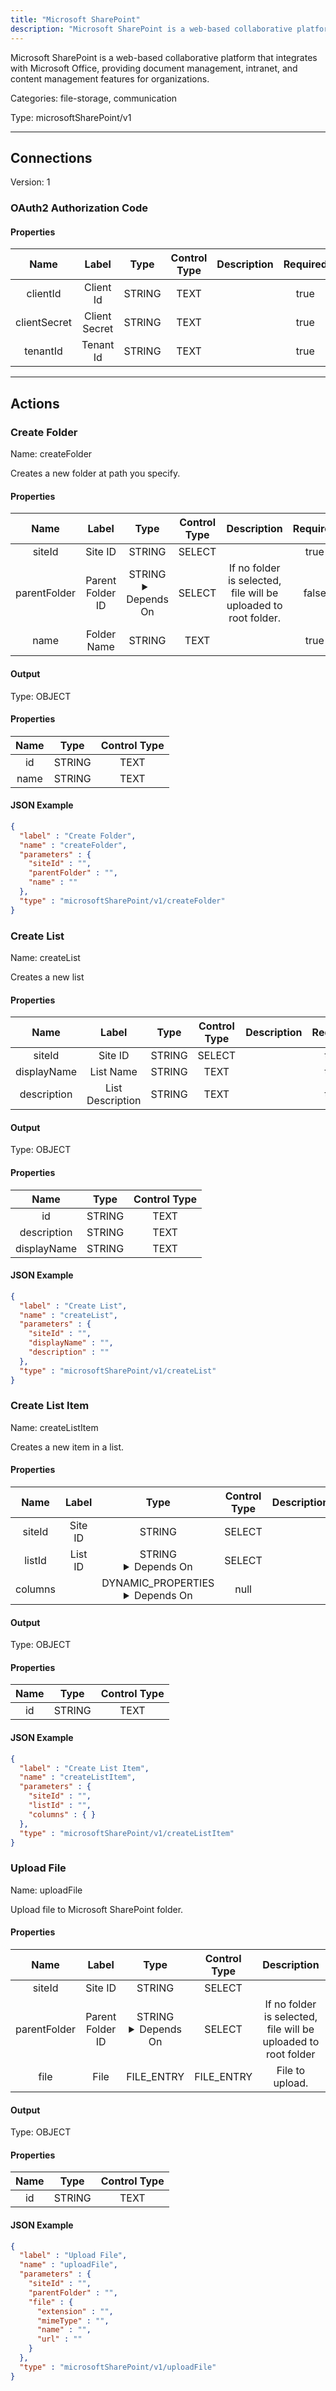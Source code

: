```yaml
---
title: "Microsoft SharePoint"
description: "Microsoft SharePoint is a web-based collaborative platform that integrates with Microsoft Office, providing document management, intranet, and content management features for organizations."
---
```


Microsoft SharePoint is a web-based collaborative platform that integrates with Microsoft Office, providing document management, intranet, and content management features for organizations.


Categories: file-storage, communication


Type: microsoftSharePoint/v1

<hr />



## Connections

Version: 1


### OAuth2 Authorization Code

#### Properties

|      Name       |      Label     |     Type     |    Control Type     |     Description     | Required |
|:---------------:|:--------------:|:------------:|:-------------------:|:-------------------:|:--------:|
| clientId | Client Id | STRING | TEXT |  | true |
| clientSecret | Client Secret | STRING | TEXT |  | true |
| tenantId | Tenant Id | STRING | TEXT |  | true |





<hr />



## Actions


### Create Folder
Name: createFolder

Creates a new folder at path you specify.

#### Properties

|      Name       |      Label     |     Type     |    Control Type     |     Description     | Required |
|:---------------:|:--------------:|:------------:|:-------------------:|:-------------------:|:--------:|
| siteId | Site ID | STRING | SELECT |  | true |
| parentFolder | Parent Folder ID | STRING <details> <summary> Depends On </summary> siteId </details> | SELECT | If no folder is selected, file will be uploaded to root folder. | false |
| name | Folder Name | STRING | TEXT |  | true |


#### Output



Type: OBJECT


#### Properties

|     Name     |     Type     |    Control Type     |
|:------------:|:------------:|:-------------------:|
| id | STRING | TEXT |
| name | STRING | TEXT |




#### JSON Example
```json
{
  "label" : "Create Folder",
  "name" : "createFolder",
  "parameters" : {
    "siteId" : "",
    "parentFolder" : "",
    "name" : ""
  },
  "type" : "microsoftSharePoint/v1/createFolder"
}
```


### Create List
Name: createList

Creates a new list

#### Properties

|      Name       |      Label     |     Type     |    Control Type     |     Description     | Required |
|:---------------:|:--------------:|:------------:|:-------------------:|:-------------------:|:--------:|
| siteId | Site ID | STRING | SELECT |  | true |
| displayName | List Name | STRING | TEXT |  | true |
| description | List Description | STRING | TEXT |  | true |


#### Output



Type: OBJECT


#### Properties

|     Name     |     Type     |    Control Type     |
|:------------:|:------------:|:-------------------:|
| id | STRING | TEXT |
| description | STRING | TEXT |
| displayName | STRING | TEXT |




#### JSON Example
```json
{
  "label" : "Create List",
  "name" : "createList",
  "parameters" : {
    "siteId" : "",
    "displayName" : "",
    "description" : ""
  },
  "type" : "microsoftSharePoint/v1/createList"
}
```


### Create List Item
Name: createListItem

Creates a new item in a list.

#### Properties

|      Name       |      Label     |     Type     |    Control Type     |     Description     | Required |
|:---------------:|:--------------:|:------------:|:-------------------:|:-------------------:|:--------:|
| siteId | Site ID | STRING | SELECT |  | true |
| listId | List ID | STRING <details> <summary> Depends On </summary> siteId </details> | SELECT |  | true |
| columns | | DYNAMIC_PROPERTIES <details> <summary> Depends On </summary> siteId, listId </details> | null |  | null |


#### Output



Type: OBJECT


#### Properties

|     Name     |     Type     |    Control Type     |
|:------------:|:------------:|:-------------------:|
| id | STRING | TEXT |




#### JSON Example
```json
{
  "label" : "Create List Item",
  "name" : "createListItem",
  "parameters" : {
    "siteId" : "",
    "listId" : "",
    "columns" : { }
  },
  "type" : "microsoftSharePoint/v1/createListItem"
}
```


### Upload File
Name: uploadFile

Upload file to Microsoft SharePoint folder.

#### Properties

|      Name       |      Label     |     Type     |    Control Type     |     Description     | Required |
|:---------------:|:--------------:|:------------:|:-------------------:|:-------------------:|:--------:|
| siteId | Site ID | STRING | SELECT |  | true |
| parentFolder | Parent Folder ID | STRING <details> <summary> Depends On </summary> siteId </details> | SELECT | If no folder is selected, file will be uploaded to root folder | false |
| file | File | FILE_ENTRY | FILE_ENTRY | File to upload. | true |


#### Output



Type: OBJECT


#### Properties

|     Name     |     Type     |    Control Type     |
|:------------:|:------------:|:-------------------:|
| id | STRING | TEXT |




#### JSON Example
```json
{
  "label" : "Upload File",
  "name" : "uploadFile",
  "parameters" : {
    "siteId" : "",
    "parentFolder" : "",
    "file" : {
      "extension" : "",
      "mimeType" : "",
      "name" : "",
      "url" : ""
    }
  },
  "type" : "microsoftSharePoint/v1/uploadFile"
}
```




